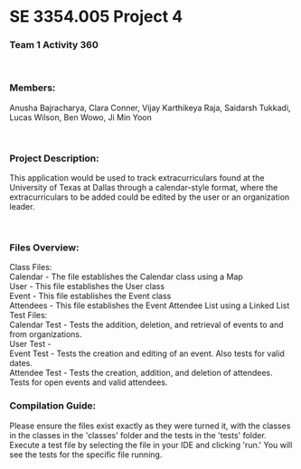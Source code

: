 # SE 3354.005 Project 4
### Team 1 Activity 360
<br/>

### Members:
Anusha Bajracharya,
Clara Conner,
Vijay Karthikeya Raja,
Saidarsh Tukkadi,
Lucas Wilson,
Ben Wowo,
Ji Min Yoon

<br/>

### Project Description:
This application would be used to track extracurriculars found at the University of Texas at Dallas
through a calendar-style format, where the extracurriculars to be added could be edited by the user or
an organization leader.

<br/>

### Files Overview:
Class Files: <br/>
Calendar - The file establishes the Calendar class using a Map <br/>
User - This file establishes the User class <br/>
Event - This file establishes the Event class <br/>
Attendees - This file establishes the Event Attendee List using a Linked List <br/>
Test Files: <br/>
Calendar Test - Tests the addition, deletion, and retrieval of events to and from organizations. <br/>
User Test - <br/>
Event Test - Tests the creation and editing of an event. Also tests for valid dates. <br/>
Attendee Test - Tests the creation, addition, and deletion of attendees. Tests for open events and valid attendees. <br/>

### Compilation Guide:
Please ensure the files exist exactly as they were turned it, with the classes in the classes in the 'classes' folder and the tests in the 'tests' folder.  <br/>
Execute a test file by selecting the file in your IDE and clicking 'run.' You will see the tests for the specific file running. <br/>


